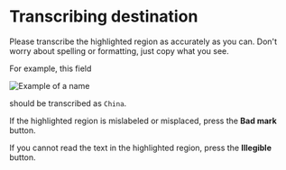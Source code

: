 # Transcribing destination

Please transcribe the highlighted region as accurately as you can. Don't worry about spelling or formatting, just copy what you see.

For example, this field

![Example of a name](/images/cd_destination.png)

should be transcribed as `China`.

If the highlighted region is mislabeled or misplaced, press the **Bad mark** button.

If you cannot read the text in the highlighted region, press the **Illegible** button.